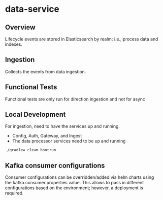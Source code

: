 # data-service

## Overview
Lifecycle events are stored in Elasticsearch by realm; i.e., process data and indexes.

## Ingestion
Collects the events from data ingestion.

## Functional Tests
Functional tests are only run for direction ingestion and not for async

## Local Development
For ingestion, need to have the services up and running:
- Config, Auth, Gateway, and Ingest
- The data processor services need to be up and running

```sh
./gradlew clean bootrun
```

## Kafka consumer configurations
Consumer configurations can be overridden/added via helm charts using the kafka.consumer.properties value.
This allows to pass in different configurations based on the environment; however, a deployment is required.
